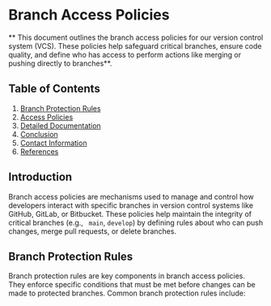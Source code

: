 # Branch Access Policies
** This document outlines the branch access policies for our version control system (VCS). These policies help safeguard critical branches, ensure code quality, and define who has access to perform actions like merging or pushing directly to branches**.

## Table of Contents
1. [Branch Protection Rules](#branch-protection-rules)
2. [Access Policies](#access-policies)
3. [Detailed Documentation](#detailed-documentation)
4. [Conclusion](#conclusion)
5. [Contact Information](#contact-information)
6. [References](#references)

## Introduction
Branch access policies are mechanisms used to manage and control how developers interact with specific branches in version control systems like GitHub, GitLab, or Bitbucket. These policies help maintain the integrity of critical branches (e.g., ``` main```, ``` develop ```) by defining rules about who can push changes, merge pull requests, or delete branches.

## Branch Protection Rules
Branch protection rules are key components in branch access policies. They enforce specific conditions that must be met before changes can be made to protected branches. Common branch protection rules include:
